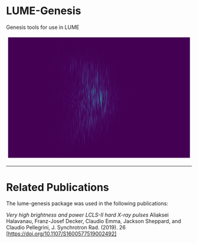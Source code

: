 # LUME-Genesis
Genesis tools for use in LUME

<div align="center">
  <img src="assets/field.png", width="800">
</div>



---
# Related Publications

The lume-genesis package was used in the following publications:

*Very high brightness and power LCLS-II hard X-ray pulses* 
Aliaksei Halavanau, Franz-Josef Decker, Claudio Emma, Jackson Sheppard, and Claudio Pellegrini,
J. Synchrotron Rad. (2019). 26
[https://doi.org/10.1107/S1600577519002492]


